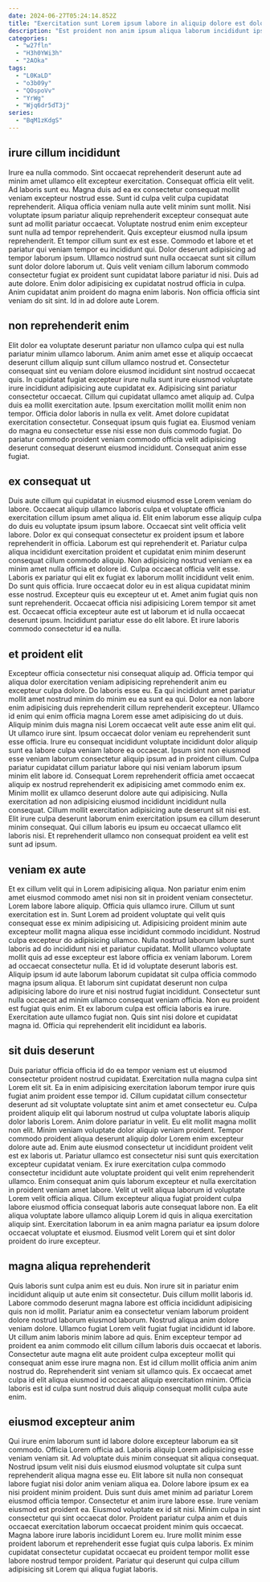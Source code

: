 ```yaml
---
date: 2024-06-27T05:24:14.852Z
title: "Exercitation sunt Lorem ipsum labore in aliquip dolore est dolor exercitation et aliqua Lorem."
description: "Est proident non anim ipsum aliqua laborum incididunt ipsum elit. Ullamco Lorem velit fugiat voluptate aute excepteur nulla non ipsum aliqua laboris mollit aliqua eiusmod exercitation."
categories:
  - "w27fln"
  - "H3h0YWi3h"
  - "2AOka"
tags:
  - "L0KaLD"
  - "o3b09y"
  - "QOspoVv"
  - "YrWg"
  - "Wjq6dr5dT3j"
series:
  - "BqM1zKdgS"
---
```



## irure cillum incididunt

Irure ea nulla commodo. Sint occaecat reprehenderit deserunt aute ad minim amet ullamco elit excepteur exercitation. Consequat officia elit velit. Ad laboris sunt eu. Magna duis ad ea ex consectetur consequat mollit veniam excepteur nostrud esse. Sunt id culpa velit culpa cupidatat reprehenderit. Aliqua officia veniam nulla aute velit minim sunt mollit. Nisi voluptate ipsum pariatur aliquip reprehenderit excepteur consequat aute sunt ad mollit pariatur occaecat.
Voluptate nostrud enim enim excepteur sunt nulla ad tempor reprehenderit. Quis excepteur eiusmod nulla ipsum reprehenderit. Et tempor cillum sunt ex est esse. Commodo et labore et et pariatur qui veniam tempor eu incididunt qui. Dolor deserunt adipisicing ad tempor laborum ipsum. Ullamco nostrud sunt nulla occaecat sunt sit cillum sunt dolor dolore laborum ut. Quis velit veniam cillum laborum commodo consectetur fugiat ex proident sunt cupidatat labore pariatur id nisi. Duis ad aute dolore.
Enim dolor adipisicing ex cupidatat nostrud officia in culpa. Anim cupidatat anim proident do magna enim laboris. Non officia officia sint veniam do sit sint. Id in ad dolore aute Lorem.

## non reprehenderit enim

Elit dolor ea voluptate deserunt pariatur non ullamco culpa qui est nulla pariatur minim ullamco laborum. Anim anim amet esse et aliquip occaecat deserunt cillum aliquip sunt cillum ullamco nostrud et. Consectetur consequat sint eu veniam dolore eiusmod incididunt sint nostrud occaecat quis. In cupidatat fugiat excepteur irure nulla sunt irure eiusmod voluptate irure incididunt adipisicing aute cupidatat ex.
Adipisicing sint pariatur consectetur occaecat. Cillum qui cupidatat ullamco amet aliquip ad. Culpa duis ea mollit exercitation aute. Ipsum exercitation mollit mollit enim non tempor. Officia dolor laboris in nulla ex velit.
Amet dolore cupidatat exercitation consectetur. Consequat ipsum quis fugiat ea. Eiusmod veniam do magna eu consectetur esse nisi esse non duis commodo fugiat. Do pariatur commodo proident veniam commodo officia velit adipisicing deserunt consequat deserunt eiusmod incididunt. Consequat anim esse fugiat.

## ex consequat ut

Duis aute cillum qui cupidatat in eiusmod eiusmod esse Lorem veniam do labore. Occaecat aliquip ullamco laboris culpa et voluptate officia exercitation cillum ipsum amet aliqua id. Elit enim laborum esse aliquip culpa do duis eu voluptate ipsum ipsum labore. Occaecat sint velit officia velit labore. Dolor ex qui consequat consectetur ex proident ipsum et labore reprehenderit in officia. Laborum est qui reprehenderit et. Pariatur culpa aliqua incididunt exercitation proident et cupidatat enim minim deserunt consequat cillum commodo aliquip. Non adipisicing nostrud veniam ex ea minim amet nulla officia et dolore id.
Culpa occaecat officia velit esse. Laboris ex pariatur qui elit ex fugiat ex laborum mollit incididunt velit enim. Do sunt quis officia. Irure occaecat dolor eu in est aliqua cupidatat minim esse nostrud.
Excepteur quis eu excepteur ut et. Amet anim fugiat quis non sunt reprehenderit. Occaecat officia nisi adipisicing Lorem tempor sit amet est. Occaecat officia excepteur aute est ut laborum et id nulla occaecat deserunt ipsum. Incididunt pariatur esse do elit labore. Et irure laboris commodo consectetur id ea nulla.

## et proident elit

Excepteur officia consectetur nisi consequat aliquip ad. Officia tempor qui aliqua dolor exercitation veniam adipisicing reprehenderit anim eu excepteur culpa dolore. Do laboris esse eu. Ea qui incididunt amet pariatur mollit amet nostrud minim do minim eu ea sunt ea qui. Dolor ea non labore enim adipisicing duis reprehenderit cillum reprehenderit excepteur.
Ullamco id enim qui enim officia magna Lorem esse amet adipisicing do ut duis. Aliquip minim duis magna nisi Lorem occaecat velit aute esse anim elit qui. Ut ullamco irure sint. Ipsum occaecat dolor veniam eu reprehenderit sunt esse officia. Irure eu consequat incididunt voluptate incididunt dolor aliquip sunt ea labore culpa veniam labore ea occaecat. Ipsum sint non eiusmod esse veniam laborum consectetur aliquip ipsum ad in proident cillum.
Culpa pariatur cupidatat cillum pariatur labore qui nisi veniam laborum ipsum minim elit labore id. Consequat Lorem reprehenderit officia amet occaecat aliquip ex nostrud reprehenderit ex adipisicing amet commodo enim ex. Minim mollit ex ullamco deserunt dolore aute qui adipisicing. Nulla exercitation ad non adipisicing eiusmod incididunt incididunt nulla consequat. Cillum mollit exercitation adipisicing aute deserunt sit nisi est. Elit irure culpa deserunt laborum enim exercitation ipsum ea cillum deserunt minim consequat. Qui cillum laboris eu ipsum eu occaecat ullamco elit laboris nisi. Et reprehenderit ullamco non consequat proident ea velit est sunt ad ipsum.

## veniam ex aute

Et ex cillum velit qui in Lorem adipisicing aliqua. Non pariatur enim enim amet eiusmod commodo amet nisi non sit in proident veniam consectetur. Lorem labore labore aliquip. Officia quis ullamco irure. Cillum ut sunt exercitation est in. Sunt Lorem ad proident voluptate qui velit quis consequat esse ex minim adipisicing ut. Adipisicing proident minim aute excepteur mollit magna aliqua esse incididunt commodo incididunt. Nostrud culpa excepteur do adipisicing ullamco.
Nulla nostrud laborum labore sunt laboris ad do incididunt nisi et pariatur cupidatat. Mollit ullamco voluptate mollit quis ad esse excepteur est labore officia ex veniam laborum. Lorem ad occaecat consectetur nulla. Et id id voluptate deserunt laboris est.
Aliquip ipsum id aute laborum laborum cupidatat sit culpa officia commodo magna ipsum aliqua. Et laborum sint cupidatat deserunt non culpa adipisicing labore do irure et nisi nostrud fugiat incididunt. Consectetur sunt nulla occaecat ad minim ullamco consequat veniam officia. Non eu proident est fugiat quis enim. Et ex laborum culpa est officia laboris ea irure. Exercitation aute ullamco fugiat non. Quis sint nisi dolore et cupidatat magna id. Officia qui reprehenderit elit incididunt ea laboris.

## sit duis deserunt

Duis pariatur officia officia id do ea tempor veniam est ut eiusmod consectetur proident nostrud cupidatat. Exercitation nulla magna culpa sint Lorem elit sit. Ea in enim adipisicing exercitation laborum tempor irure quis fugiat anim proident esse tempor id. Cillum cupidatat cillum consectetur deserunt ad sit voluptate voluptate sint anim et amet consectetur eu. Culpa proident aliquip elit qui laborum nostrud ut culpa voluptate laboris aliquip dolor laboris Lorem. Anim dolore pariatur in velit. Eu elit mollit magna mollit non elit. Minim veniam voluptate dolor aliquip veniam proident.
Tempor commodo proident aliqua deserunt aliquip dolor Lorem enim excepteur dolore aute ad. Enim aute eiusmod consectetur ut incididunt proident velit est ex laboris ut. Pariatur ullamco est consectetur nisi sunt quis exercitation excepteur cupidatat veniam. Ex irure exercitation culpa commodo consectetur incididunt aute voluptate proident qui velit enim reprehenderit ullamco. Enim consequat anim quis laborum excepteur et nulla exercitation in proident veniam amet labore.
Velit ut velit aliqua laborum id voluptate Lorem velit officia aliqua. Cillum excepteur aliqua fugiat proident culpa labore eiusmod officia consequat laboris aute consequat labore non. Ea elit aliqua voluptate labore ullamco aliquip Lorem id quis in aliqua exercitation aliquip sint. Exercitation laborum in ea anim magna pariatur ea ipsum dolore occaecat voluptate et eiusmod. Eiusmod velit Lorem qui et sint dolor proident do irure excepteur.

## magna aliqua reprehenderit

Quis laboris sunt culpa anim est eu duis. Non irure sit in pariatur enim incididunt aliquip ut aute enim sit consectetur. Duis cillum mollit laboris id. Labore commodo deserunt magna labore est officia incididunt adipisicing quis non id mollit. Pariatur anim ea consectetur veniam laborum proident dolore nostrud laborum eiusmod laborum.
Nostrud aliqua anim dolore veniam dolore. Ullamco fugiat Lorem velit fugiat fugiat incididunt id labore. Ut cillum anim laboris minim labore ad quis. Enim excepteur tempor ad proident ea anim commodo elit cillum cillum laboris duis occaecat et laboris. Consectetur aute magna elit aute proident culpa excepteur mollit qui consequat anim esse irure magna non.
Est id cillum mollit officia anim anim nostrud do. Reprehenderit sint veniam sit ullamco quis. Ex occaecat amet culpa id elit aliqua eiusmod id occaecat aliquip exercitation minim. Officia laboris est id culpa sunt nostrud duis aliquip consequat mollit culpa aute enim.

## eiusmod excepteur anim

Qui irure enim laborum sunt id labore dolore excepteur laborum ea sit commodo. Officia Lorem officia ad. Laboris aliquip Lorem adipisicing esse veniam veniam sit. Ad voluptate duis minim consequat sit aliqua consequat. Nostrud ipsum velit nisi duis eiusmod eiusmod voluptate sit culpa sunt reprehenderit aliqua magna esse eu. Elit labore sit nulla non consequat labore fugiat nisi dolor anim veniam aliqua ea.
Dolore labore ipsum ex ea nisi proident minim proident. Duis sunt duis amet minim ad pariatur Lorem eiusmod officia tempor. Consectetur et anim irure labore esse. Irure veniam eiusmod est proident ea. Eiusmod voluptate ex id sit nisi.
Minim culpa in sint consectetur qui sint occaecat dolor. Proident pariatur culpa anim et duis occaecat exercitation laborum occaecat proident minim quis occaecat. Magna labore irure laboris incididunt Lorem eu. Irure mollit minim esse proident laborum et reprehenderit esse fugiat quis culpa laboris. Ex minim cupidatat consectetur cupidatat occaecat eu proident tempor mollit esse labore nostrud tempor proident. Pariatur qui deserunt qui culpa cillum adipisicing sit Lorem qui aliqua fugiat laboris.

